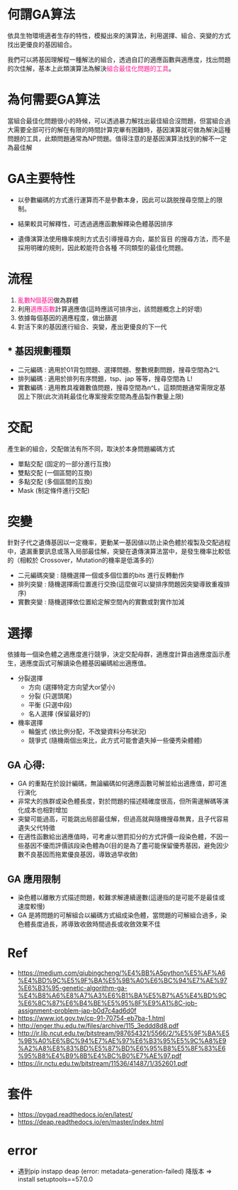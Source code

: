 




# 何謂GA算法

依具生物環境適者生存的特性，模擬出來的演算法，利用選擇、組合、突變的方式找出更優良的基因組合。

我們可以將基因理解程一種解法的組合，透過自訂的適應函數與適應度，找出問題的次佳解，基本上此類演算法為解決<font style='color:deeppink'>組合最佳化問題的工具</font>。


# 為何需要GA算法
當組合最佳化問題很小的時候，可以透過暴力解找出最佳組合沒問題，但當組合過大需要全部可行的解在有限的時間計算完畢有困難時，基因演算就可做為解決這種問題的工具，此類問題通常為NP問題。值得注意的是基因演算法找到的解不一定為最佳解


# GA主要特性

- 以參數編碼的方式進行運算而不是參數本身，因此可以跳脱搜尋空間上的限制。

- 結果較具可解釋性，可透過適應函數解釋染色體基因排序
- 遺傳演算法使用機率規則方式去引導搜尋方向，屬於盲目
的搜尋方法，而不是採用明確的規則，因此較能符合各種
不同類型的最佳化問題。

# 流程
1. <font style='color:deeppink'>亂數N個基因</font>做為群體
2. 利用<font style='color:deeppink'>適應函數</font>計算適應值(這時應該可排序出，該問題概念上的好壞)
3. 依據每個基因的適應程度，做出篩選
4. 對活下來的基因進行組合、突變，產出更優良的下一代


## * 基因規劃種類
  - 二元編碼 : 適用於01背包問題、選擇問題、整數規劃問題，搜尋空間為2^L
  - 排列編碼 : 適用於排列有序問題，tsp、jap 等等，搜尋空間為 L!
  - 實數編碼 : 適用教具複雜數值問題，搜尋空間為n^L，這類問題通常需限定基因上下限(此次消耗最佳化專案搜索空間為產品製作數量上限)

# 交配

產生新的組合，交配做法有所不同，取決於本身問題編碼方式

- 單點交配 (固定的一部分進行互換)
- 雙點交配 (一個區間的互換)
- 多點交配 (多個區間的互換)
- Mask (制定條件進行交配)

# 突變
針對子代之遺傳基因以一定機率，更動某一基因値以防止染色體於複製及交配過程中，遺漏重要訊息或落入局部最佳解，突變在遺傳演算法當中，是發生機率比較低的（相較於
Crossover，Mutation的機率是低滿多的）

-  二元編碼突變 : 隨機選擇一個或多個位置的bits 進行反轉動作
-  排列突變 : 隨機選擇兩位置進行交換(這麼做可以變排序問題因突變導致重複排序)
-  實數突變 : 隨機選擇依位置給定解空間內的實數或對實作加減

# 選擇

依據毎一個染色體之適應度進行競爭，決定交配母群，適應度計算由適應度函示產生，適應度函式可解讀染色體基因編碼給出適應值。

- 分裂選擇
  - 方向 (選擇特定方向望大or望小)
  - 分裂 (只選頭尾)
  - 平衡 (只選中段)
  - 名人選擇 (保留最好的)
- 機率選擇
  - 輪盤式 (依比例分配，不改變資料分布狀況)
  - 競爭式 (隨機兩個出來比，此方式可能會遺失掉一些優秀染體體)

## GA 心得: 

- GA 的重點在於設計編碼，無論編碼如何適應函數可解並給出適應值，即可進行演化
- 非常大的族群或染色體長度，對於問題的描述精確度很高，但所需邊解碼等演化成本也相對增加
- 突變可能過高，可能跳出局部最佳解，但過高就與隨機搜尋無異，且子代容易遺失父代特徵
- 在適性函數給出適應值時，可考慮以懲罰扣分的方式評價一段染色體，不因一些基因不優而評價該段染色體為0(目的是為了盡可能保留優秀基因，避免因少數不良基因而拖累優良基因，導致過早收斂)

## GA 應用限制
- 染色體以離散方式描述問題，較難求解連續邊數(這邊指的是可能不是最佳或速度較慢)
- GA 是將問題的可解組合以編碼方式組成染色體，當問題的可解組合過多，染色體長度過長，將導致收斂時間過長或收斂效果不佳

# Ref
- https://medium.com/qiubingcheng/%E4%BB%A5python%E5%AF%A6%E4%BD%9C%E5%9F%BA%E5%9B%A0%E6%BC%94%E7%AE%97%E6%B3%95-genetic-algorithm-ga-%E4%B8%A6%E8%A7%A3%E6%B1%BA%E5%B7%A5%E4%BD%9C%E6%8C%87%E6%B4%BE%E5%95%8F%E9%A1%8C-job-assignment-problem-jap-b0d7c4ad6d0f
- https://www.iot.gov.tw/cp-91-70754-eb7ba-1.html
- http://enger.thu.edu.tw/files/archive/115_3eddd8d8.pdf
- http://ir.lib.ncut.edu.tw/bitstream/987654321/5566/2/%E5%9F%BA%E5%9B%A0%E6%BC%94%E7%AE%97%E6%B3%95%E5%9C%A8%E9%A2%A8%E8%83%BD%E5%87%BD%E6%95%B8%E5%8F%83%E6%95%B8%E4%B9%8B%E4%BC%B0%E7%AE%97.pdf
- https://ir.nctu.edu.tw/bitstream/11536/41487/1/352601.pdf
# 套件 
- https://pygad.readthedocs.io/en/latest/
- https://deap.readthedocs.io/en/master/index.html

# error 
- 遇到pip instapp deap (error: metadata-generation-failed) 降版本 => install setuptools==57.0.0